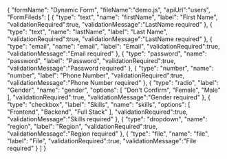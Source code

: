 {
  "formName": "Dynamic Form",
  "fileName":"demo.js",
  "apiUrl":"users",
  "FormFileds": [
      {
          "type": "text",
          "name": "firstName",
          "label": "First Name",
          "validationRequired":true,
          "validationMessage":"LastName required"
      },
      {
          "type": "text",
          "name": "lastName",
          "label": "Last Name",
          "validationRequired":true,
          "validationMessage":"LastName required"
      },
      {
          "type": "email",
          "name": "email",
          "label": "Email",
          "validationRequired":true,
          "validationMessage":"Email required"
      },
      {
          "type": "password",
          "name": "password",
          "label": "Password",
          "validationRequired":true,
          "validationMessage":"Password required"
      },
      {
          "type": "number",
          "name": "number",
          "label": "Phone Number",
          "validationRequired":true,
          "validationMessage":"Phone Number required"
      },
      {
          "type": "radio",
          "label": "Gender",
          "name": "gender",
          "options": [
              "Don't Confirm",
              "Female",
              "Male"
          ],
          "validationRequired":true,
          "validationMessage":"Gender required"
      },
      {
          "type": "checkbox",
          "label": "Skills",
          "name": "skills",
          "options": [
              "Frontend",
              "Backend",
              "Full Stack"
          ],
          "validationRequired":true,
          "validationMessage":"Skills required"
      },
      {
          "type": "dropdown",
          "name": "region",
          "label": "Region",
          "validationRequired":true,
          "validationMessage":"Region required"
      },
      {
          "type": "file",
          "name": "file",
          "label": "File",
          "validationRequired":true,
          "validationMessage":"File required"
      }
  ]
}
